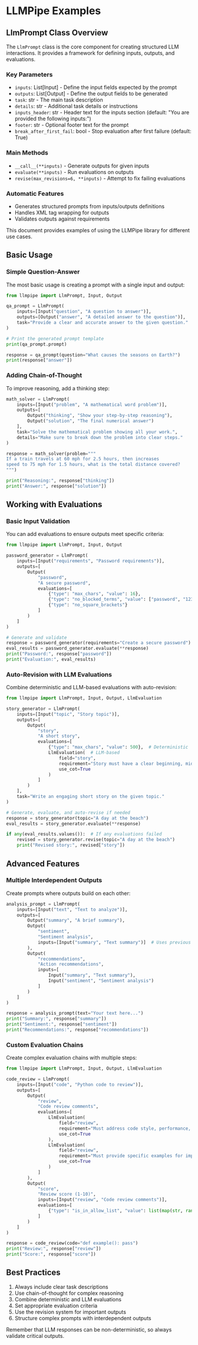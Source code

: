 # LLMPipe Examples

## LlmPrompt Class Overview

The `LlmPrompt` class is the core component for creating structured LLM interactions. It provides a framework for defining inputs, outputs, and evaluations.

### Key Parameters

- `inputs`: List[Input] - Define the input fields expected by the prompt
- `outputs`: List[Output] - Define the output fields to be generated
- `task`: str - The main task description
- `details`: str - Additional task details or instructions
- `inputs_header`: str - Header text for the inputs section (default: "You are provided the following inputs:")
- `footer`: str - Optional footer text for the prompt
- `break_after_first_fail`: bool - Stop evaluation after first failure (default: True)

### Main Methods

- `__call__(**inputs)` - Generate outputs for given inputs
- `evaluate(**inputs)` - Run evaluations on outputs
- `revise(max_revisions=6, **inputs)` - Attempt to fix failing evaluations

### Automatic Features

- Generates structured prompts from inputs/outputs definitions
- Handles XML tag wrapping for outputs
- Validates outputs against requirements

This document provides examples of using the LLMPipe library for different use cases.

## Basic Usage

### Simple Question-Answer

The most basic usage is creating a prompt with a single input and output:

```python
from llmpipe import LlmPrompt, Input, Output

qa_prompt = LlmPrompt(
    inputs=[Input("question", "A question to answer")],
    outputs=[Output("answer", "A detailed answer to the question")],
    task="Provide a clear and accurate answer to the given question."
)

# Print the generated prompt template
print(qa_prompt.prompt)

response = qa_prompt(question="What causes the seasons on Earth?")
print(response["answer"])
```

### Adding Chain-of-Thought

To improve reasoning, add a thinking step:

```python
math_solver = LlmPrompt(
    inputs=[Input("problem", "A mathematical word problem")],
    outputs=[
        Output("thinking", "Show your step-by-step reasoning"),
        Output("solution", "The final numerical answer")
    ],
    task="Solve the mathematical problem showing all your work.",
    details="Make sure to break down the problem into clear steps."
)

response = math_solver(problem="""
If a train travels at 60 mph for 2.5 hours, then increases 
speed to 75 mph for 1.5 hours, what is the total distance covered?
""")

print("Reasoning:", response["thinking"])
print("Answer:", response["solution"])
```

## Working with Evaluations

### Basic Input Validation

You can add evaluations to ensure outputs meet specific criteria:

```python
from llmpipe import LlmPrompt, Input, Output

password_generator = LlmPrompt(
    inputs=[Input("requirements", "Password requirements")],
    outputs=[
        Output(
            "password", 
            "A secure password",
            evaluations=[
                {"type": "max_chars", "value": 16},
                {"type": "no_blocked_terms", "value": ["password", "123", "admin"]},
                {"type": "no_square_brackets"}
            ]
        )
    ]
)

# Generate and validate
response = password_generator(requirements="Create a secure password")
eval_results = password_generator.evaluate(**response)
print("Password:", response["password"])
print("Evaluation:", eval_results)
```

### Auto-Revision with LLM Evaluations

Combine deterministic and LLM-based evaluations with auto-revision:

```python
from llmpipe import LlmPrompt, Input, Output, LlmEvaluation

story_generator = LlmPrompt(
    inputs=[Input("topic", "Story topic")],
    outputs=[
        Output(
            "story",
            "A short story",
            evaluations=[
                {"type": "max_chars", "value": 500},  # Deterministic
                LlmEvaluation(  # LLM-based
                    field="story",
                    requirement="Story must have a clear beginning, middle, and end",
                    use_cot=True
                )
            ]
        )
    ],
    task="Write an engaging short story on the given topic."
)

# Generate, evaluate, and auto-revise if needed
response = story_generator(topic="A day at the beach")
eval_results = story_generator.evaluate(**response)

if any(eval_results.values()):  # If any evaluations failed
    revised = story_generator.revise(topic="A day at the beach")
    print("Revised story:", revised["story"])
```

## Advanced Features

### Multiple Interdependent Outputs

Create prompts where outputs build on each other:

```python
analysis_prompt = LlmPrompt(
    inputs=[Input("text", "Text to analyze")],
    outputs=[
        Output("summary", "A brief summary"),
        Output(
            "sentiment",
            "Sentiment analysis",
            inputs=[Input("summary", "Text summary")]  # Uses previous output
        ),
        Output(
            "recommendations",
            "Action recommendations",
            inputs=[
                Input("summary", "Text summary"),
                Input("sentiment", "Sentiment analysis")
            ]
        )
    ]
)

response = analysis_prompt(text="Your text here...")
print("Summary:", response["summary"])
print("Sentiment:", response["sentiment"])
print("Recommendations:", response["recommendations"])
```

### Custom Evaluation Chains

Create complex evaluation chains with multiple steps:

```python
from llmpipe import LlmPrompt, Input, Output, LlmEvaluation

code_review = LlmPrompt(
    inputs=[Input("code", "Python code to review")],
    outputs=[
        Output(
            "review",
            "Code review comments",
            evaluations=[
                LlmEvaluation(
                    field="review",
                    requirement="Must address code style, performance, and security",
                    use_cot=True
                ),
                LlmEvaluation(
                    field="review",
                    requirement="Must provide specific examples for improvements",
                    use_cot=True
                )
            ]
        ),
        Output(
            "score",
            "Review score (1-10)",
            inputs=[Input("review", "Code review comments")],
            evaluations=[
                {"type": "is_in_allow_list", "value": list(map(str, range(1, 11)))}
            ]
        )
    ]
)

response = code_review(code="def example(): pass")
print("Review:", response["review"])
print("Score:", response["score"])
```

## Best Practices

1. Always include clear task descriptions
2. Use chain-of-thought for complex reasoning
3. Combine deterministic and LLM evaluations
4. Set appropriate evaluation criteria
5. Use the revision system for important outputs
6. Structure complex prompts with interdependent outputs

Remember that LLM responses can be non-deterministic, so always validate critical outputs.
